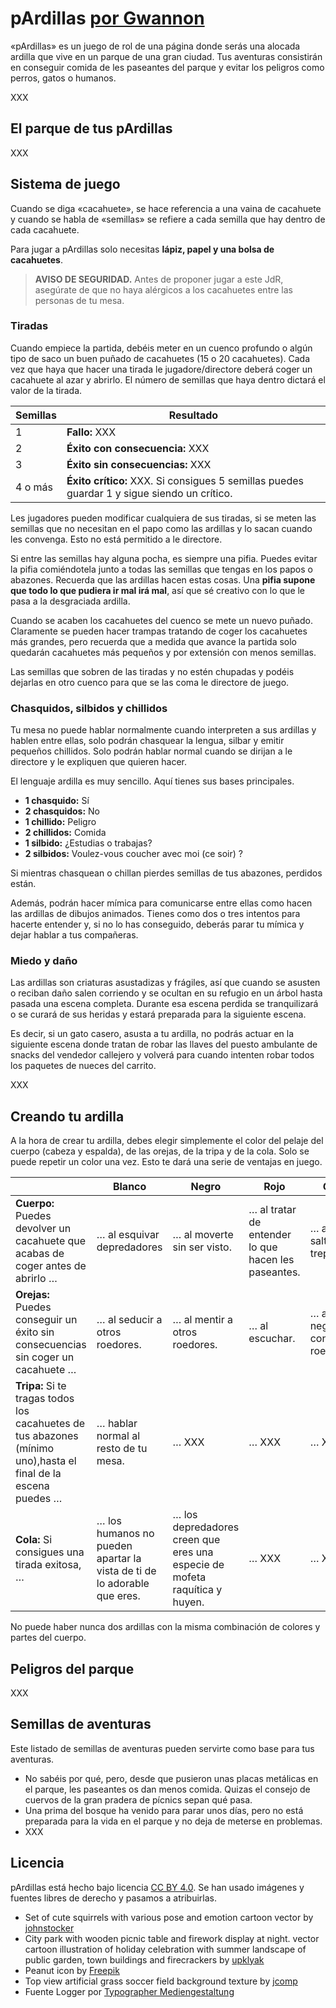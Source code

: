 # p**A**rdillas [por Gwannon](https://gwannon.com/)

«pArdillas» es un juego de rol de una página donde serás una alocada ardilla que vive en un parque de una gran ciudad. Tus aventuras consistirán en conseguir comida de les paseantes del parque y evitar los peligros como perros, gatos o humanos.

XXX

## El parque de tus pArdillas

XXX

## Sistema de juego

Cuando se diga «cacahuete», se hace referencia a una vaina de cacahuete y cuando se habla de «semillas» se refiere a cada semilla que hay dentro de cada cacahuete.

Para jugar a pArdillas solo necesitas **lápiz, papel y una bolsa de cacahuetes**.

> **AVISO DE SEGURIDAD.** Antes de proponer jugar a este JdR, asegúrate de que no haya alérgicos a los cacahuetes entre las personas de tu mesa.

### Tiradas

Cuando empiece la partida, debéis meter en un cuenco profundo o algún tipo de saco un buen puñado de cacahuetes (15 o 20 cacahuetes). Cada vez que haya que hacer una tirada le jugadore/directore deberá coger un cacahuete al azar y abrirlo. El número de semillas que haya dentro dictará el valor de la tirada.

|Semillas|Resultado|
|---|---|
|1|**Fallo:** XXX|
|2|**Éxito con consecuencia:** XXX|
|3|**Éxito sin consecuencias:** XXX|
|4 o más|**Éxito crítico:** XXX. Si consigues 5 semillas puedes guardar 1 y sigue siendo un crítico.|

Les jugadores pueden modificar cualquiera de sus tiradas, si se meten las semillas que no necesitan en el papo como las ardillas y lo sacan cuando les convenga. Esto no está permitido a le directore.

Si entre las semillas hay alguna pocha, es siempre una pifia. Puedes evitar la pifia comiéndotela junto a todas las semillas que tengas en los papos o abazones. Recuerda que las ardillas hacen estas cosas. Una **pifia supone que todo lo que pudiera ir mal irá mal**, así que sé creativo con lo que le pasa a la desgraciada ardilla.

Cuando se acaben los cacahuetes del cuenco se mete un nuevo puñado. Claramente se pueden hacer trampas tratando de coger los cacahuetes más grandes, pero recuerda que a medida que avance la partida solo quedarán cacahuetes más pequeños y por extensión con menos semillas. 

Las semillas que sobren de las tiradas y no estén chupadas y podéis dejarlas en otro cuenco para que se las coma le directore de juego. 

### Chasquidos, silbidos y chillidos

Tu mesa no puede hablar normalmente cuando interpreten a sus ardillas y hablen entre ellas, solo podrán chasquear la lengua, silbar y emitir pequeños chillidos. Solo podrán hablar normal cuando se dirijan a le directore y le expliquen que quieren hacer.

El lenguaje ardilla es muy sencillo. Aquí tienes sus bases principales.

* **1 chasquido:** Sí
* **2 chasquidos:** No
* **1 chillido:** Peligro
* **2 chillidos:** Comida
* **1 silbido:** ¿Estudias o trabajas?
* **2 silbidos:** Voulez-vous coucher avec moi (ce soir) ?

Si mientras chasquean o chillan pierdes semillas de tus abazones, perdidos están.

Además, podrán hacer mímica para comunicarse entre ellas como hacen las ardillas de dibujos animados. Tienes como dos o tres intentos para hacerte entender y, si no lo has conseguido, deberás parar tu mímica y dejar hablar a tus compañeras.

### Miedo y daño

Las ardillas son criaturas asustadizas y frágiles, así que cuando se asusten o reciban daño salen corriendo y se ocultan en su refugio en un árbol hasta pasada una escena completa. Durante esa escena perdida se tranquilizará o se curará de sus heridas y estará preparada para la siguiente escena.

Es decir, si un gato casero, asusta a tu ardilla, no podrás actuar en la siguiente escena donde tratan de robar las llaves del puesto ambulante de snacks del vendedor callejero y volverá para cuando intenten robar todos los paquetes de nueces del carrito.

XXX

## Creando tu ardilla

A la hora de crear tu ardilla, debes elegir simplemente el color del pelaje del cuerpo (cabeza y espalda), de las orejas, de la tripa y de la cola. Solo se puede repetir un color una vez. Esto te dará una serie de ventajas en juego.

|&nbsp;|Blanco|Negro|Rojo|Gris|
|---|---|---|---|---|
|**Cuerpo:** Puedes devolver un cacahuete que acabas de coger antes de abrirlo …|… al esquivar depredadores|… al moverte sin ser visto.|… al tratar de entender lo que hacen les paseantes.|… al saltar y trepar|
|**Orejas:** Puedes conseguir un éxito sin consecuencias sin coger un cacahuete …|… al seducir a otros roedores.|… al mentir a otros roedores.|… al escuchar.|… al negociar con otros roedores.|
|**Tripa:** Si te tragas todos los cacahuetes de tus abazones (mínimo uno),hasta el final de la escena puedes …|… hablar normal al resto de tu mesa.|… XXX|… XXX|… XXX|
|**Cola:** Si consigues una tirada exitosa, …|… los humanos no pueden apartar la vista de ti de lo adorable que eres.|… los depredadores creen que eres una especie de mofeta raquítica y huyen.|… XXX|… XXX|

No puede haber nunca dos ardillas con la misma combinación de colores y partes del cuerpo.
## Peligros del parque

XXX

## Semillas de aventuras

Este listado de semillas de aventuras pueden servirte como base para tus aventuras.

* No sabéis por qué, pero, desde que pusieron unas placas metálicas en el parque, les paseantes os dan menos comida. Quizas el consejo de cuervos de la gran pradera de pícnics sepan qué pasa.
* Una prima del bosque ha venido para parar unos días, pero no está preparada para la vida en el parque y no deja de meterse en problemas.
* XXX

## Licencia

pArdillas está hecho bajo licencia [CC BY 4.0](https://creativecommons.org/licenses/by/4.0/legalcode.es). Se han usado imágenes y fuentes libres de derecho y pasamos a atribuirlas.

* Set of cute squirrels with various pose and emotion cartoon vector by [johnstocker](https://www.freepik.com/free-vector/set-cute-squirrels-with-various-pose-emotion-cartoon-vector_33905925.htm)
* City park with wooden picnic table and firework display at night. vector cartoon illustration of holiday celebration with summer landscape of public garden, town buildings and firecrackers by [upklyak](https://www.freepik.com/free-vector/city-park-with-wooden-picnic-table-firework-display-night-vector-cartoon-illustration-holiday-celebration-with-summer-landscape-public-garden-town-buildings-firecrackers_23356526.htm)
* Peanut icon by [Freepik](https://www.freepik.com/icon/peanut_1412557)
* Top view artificial grass soccer field background texture by [jcomp](https://www.freepik.com/free-photo/top-view-artificial-grass-soccer-field-background-texture_7810030.htm)
* Fuente Logger por [Typographer Mediengestaltung](https://www.1001fonts.com/logger-font.html)